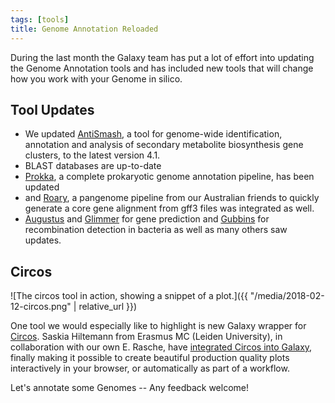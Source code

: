 ```yaml
---
tags: [tools]
title: Genome Annotation Reloaded
---
```


During the last month the Galaxy team has put a lot of effort into updating the Genome Annotation tools and has included new tools that will change how you work with your Genome in silico.

## Tool Updates

- We updated <a target="_top" href="https://usegalaxy.eu/root?tool_id=toolshed.g2.bx.psu.edu/repos/bgruening/antismash/antismash/4.1">AntiSmash</a>, a tool for genome-wide identification, annotation and analysis of secondary metabolite biosynthesis gene clusters, to the latest version 4.1.
- BLAST databases are up-to-date
- <a target="_top" href="https://usegalaxy.eu/root?tool_id=toolshed.g2.bx.psu.edu/repos/crs4/prokka/prokka/1.12.0">Prokka</a>, a complete prokaryotic genome annotation pipeline, has been updated
- and <a target="_top" href="https://usegalaxy.eu/root?tool_id=toolshed.g2.bx.psu.edu/repos/iuc/roary/roary/3.10.2">Roary</a>, a pangenome pipeline from our Australian friends to quickly generate a core gene alignment from gff3 files was integrated as well.
- <a target="_top" href="https://usegalaxy.eu/root?tool_id=toolshed.g2.bx.psu.edu/repos/bgruening/augustus/augustus/3.2.3">Augustus</a> and <a target="_top" href="/root?tool_id=toolshed.g2.bx.psu.edu/repos/bgruening/glimmer3/glimmer_knowlegde-based/0.2">Glimmer</a> for gene prediction and <a target="_top" href="/root?tool_id=toolshed.g2.bx.psu.edu/repos/iuc/gubbins/gubbins/0.1.0">Gubbins</a> for recombination detection in bacteria as well as many others saw updates.

## Circos

![The circos tool in action, showing a snippet of a plot.]({{ "/media/2018-02-12-circos.png" | relative_url }})

One tool we would especially like to highlight is new Galaxy wrapper for [Circos](http://genome.cshlp.org/content/19/9/1639).
Saskia Hiltemann from Erasmus MC (Leiden University), in collaboration with our own E. Rasche, have <a target="_top" href="https://usegalaxy.eu/root?tool_id=toolshed.g2.bx.psu.edu/repos/iuc/circos/circgraph/0.9-RC2">integrated Circos into Galaxy</a>, finally making it
possible to create beautiful production quality plots interactively in your browser, or automatically as part of a workflow.

Let's annotate some Genomes -- Any feedback welcome!
